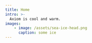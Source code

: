 ```yaml
---
title: Home
intro: >-
  Axiom is cool and warm.
images:
    - image: /assets/sea-ice-head.png
      caption: some ice
---
```


